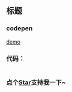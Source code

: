 ## 标题

### codepen

[demo](https://codepen.io/OBKoro1/pen/XoaRyg)

### 代码：


```js
```
<!-- 特殊字符串：用于修改/删除markdown的结尾提示语-OBKoro1 -->
### 点个[Star](https://github.com/OBKoro1/codeBlack)支持我一下~

